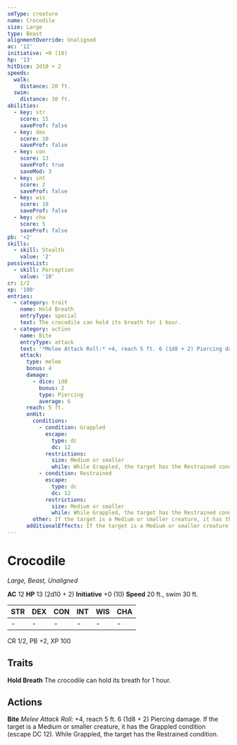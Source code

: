 ```yaml
---
smType: creature
name: Crocodile
size: Large
type: Beast
alignmentOverride: Unaligned
ac: '12'
initiative: +0 (10)
hp: '13'
hitDice: 2d10 + 2
speeds:
  walk:
    distance: 20 ft.
  swim:
    distance: 30 ft.
abilities:
  - key: str
    score: 15
    saveProf: false
  - key: dex
    score: 10
    saveProf: false
  - key: con
    score: 13
    saveProf: true
    saveMod: 3
  - key: int
    score: 2
    saveProf: false
  - key: wis
    score: 10
    saveProf: false
  - key: cha
    score: 5
    saveProf: false
pb: '+2'
skills:
  - skill: Stealth
    value: '2'
passivesList:
  - skill: Perception
    value: '10'
cr: 1/2
xp: '100'
entries:
  - category: trait
    name: Hold Breath
    entryType: special
    text: The crocodile can hold its breath for 1 hour.
  - category: action
    name: Bite
    entryType: attack
    text: '*Melee Attack Roll:* +4, reach 5 ft. 6 (1d8 + 2) Piercing damage. If the target is a Medium or smaller creature, it has the Grappled condition (escape DC 12). While Grappled, the target has the Restrained condition.'
    attack:
      type: melee
      bonus: 4
      damage:
        - dice: 1d8
          bonus: 2
          type: Piercing
          average: 6
      reach: 5 ft.
      onHit:
        conditions:
          - condition: Grappled
            escape:
              type: dc
              dc: 12
            restrictions:
              size: Medium or smaller
              while: While Grappled, the target has the Restrained condition
          - condition: Restrained
            escape:
              type: dc
              dc: 12
            restrictions:
              size: Medium or smaller
              while: While Grappled, the target has the Restrained condition
        other: If the target is a Medium or smaller creature, it has the Grappled condition (escape DC 12). While Grappled, the target has the Restrained condition.
      additionalEffects: If the target is a Medium or smaller creature, it has the Grappled condition (escape DC 12). While Grappled, the target has the Restrained condition.
---
```


# Crocodile
*Large, Beast, Unaligned*

**AC** 12
**HP** 13 (2d10 + 2)
**Initiative** +0 (10)
**Speed** 20 ft., swim 30 ft.

| STR | DEX | CON | INT | WIS | CHA |
| --- | --- | --- | --- | --- | --- |
| - | - | - | - | - | - |

CR 1/2, PB +2, XP 100

## Traits

**Hold Breath**
The crocodile can hold its breath for 1 hour.

## Actions

**Bite**
*Melee Attack Roll:* +4, reach 5 ft. 6 (1d8 + 2) Piercing damage. If the target is a Medium or smaller creature, it has the Grappled condition (escape DC 12). While Grappled, the target has the Restrained condition.
